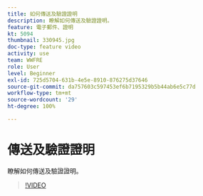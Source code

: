 ```yaml
---
title: 如何傳送及驗證證明
description: 瞭解如何傳送及驗證證明。
feature: 電子郵件、證明
kt: 5094
thumbnail: 330945.jpg
doc-type: feature video
activity: use
team: WWFRE
role: User
level: Beginner
exl-id: 725d5704-631b-4e5e-8910-876275d37646
source-git-commit: da757603c597453ef6b7195329b5b44ab6e5c77d
workflow-type: tm+mt
source-wordcount: '29'
ht-degree: 100%

---
```


# 傳送及驗證證明

瞭解如何傳送及驗證證明。

>[!VIDEO](https://video.tv.adobe.com/v/330945)
